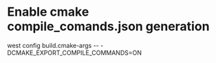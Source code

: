 # Enable cmake compile_comands.json generation

west config build.cmake-args -- -DCMAKE_EXPORT_COMPILE_COMMANDS=ON
